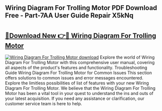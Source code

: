 ## Wiring Diagram For Trolling Motor PDF Download Free - Part-7AA User Guide Repair X5kNq

# <h2><a href="http://dfqw2iv.blite.top/?on=Wiring+Diagram+For+Trolling+Motor">🔗Download New 👉🔴 Wiring Diagram For Trolling Motor</a></h2>

[![Wiring Diagram For Trolling Motor download](https://i.imgur.com/lujVjoI.png)](http://dfqw2iv.blite.top/?on=Wiring+Diagram+For+Trolling+Motor)
Explore the world of Wiring Diagram For Trolling Motor with this comprehensive user manual, covering all aspects of the product's features and functionality. Troubleshooting Guide Wiring Diagram For Trolling Motor for Common Issues This section offers solutions to common issues and error messages encountered. Explore the limitless possibilities of list of features with your new Wiring Diagram For Trolling Motor. We believe that the Wiring Diagram For Trolling Motor has been a vital tool in your quest to understand the ins and outs of your latest acquisition. If you need any assistance or clarification, our customer service team is here to help.
